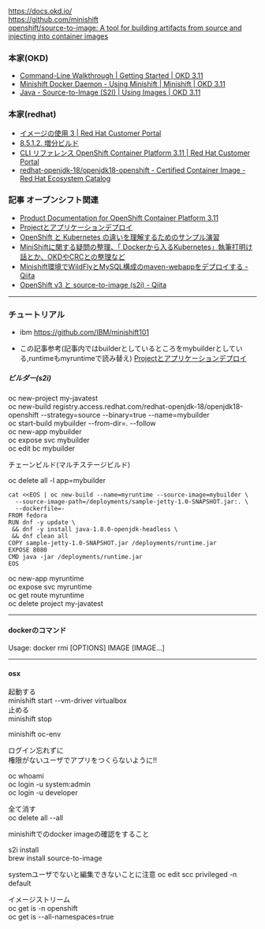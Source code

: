 ###
https://docs.okd.io/  
https://github.com/minishift  
[openshift/source-to-image: A tool for building artifacts from source and injecting into container images](https://github.com/openshift/source-to-image)  

### 本家(OKD)
- [Command-Line Walkthrough | Getting Started | OKD 3.11](https://docs.okd.io/3.11/getting_started/developers_cli.html)  
- [Minishift Docker Daemon - Using Minishift | Minishift | OKD 3.11](https://docs.okd.io/3.11/minishift/using/docker-daemon.html)  
- [Java - Source-to-Image (S2I) | Using Images | OKD 3.11](https://docs.okd.io/3.11/using_images/s2i_images/java.html#s2i-images-java-deploy-applications-from-source)  

### 本家(redhat)
- [イメージの使用 3 | Red Hat Customer Portal](https://access.redhat.com/documentation/ja-jp/openshift_online/3/html-single/using_images/index#using-images-s2i-images-java)  
- [8.5.1.2. 増分ビルド](https://access.redhat.com/documentation/ja-jp/openshift_container_platform/3.11/html/developer_guide/builds)  
- [CLI リファレンス OpenShift Container Platform 3.11 | Red Hat Customer Portal](https://access.redhat.com/documentation/ja-jp/openshift_container_platform/3.11/html-single/cli_reference/index)  
- [redhat-openjdk-18/openjdk18-openshift - Certified Container Image - Red Hat Ecosystem Catalog](https://catalog.redhat.com/software/containers/redhat-openjdk-18/openjdk18-openshift/58ada5701fbe981673cd6b10?container-tabs=overview&gti-tabs=unauthenticated)  

### 記事 オープンシフト関連
- [Product Documentation for OpenShift Container Platform 3.11](https://access.redhat.com/documentation/ja-jp/openshift_container_platform/3.11/)  
- [Projectとアプリケーションデプロイ](https://thinkit.co.jp/article/15696?page=0%2C1)  
- [OpenShift と Kubernetes の違いを理解するためのサンプル演習](https://developer.ibm.com/jp/technologies/containers/tutorials/examples-differentiate-openshift-kubernetes/)  
- [MiniShiftに関する疑問の整理、「 Dockerから入るKubernetes」執筆打明け話とか、OKDやCRCとの整理など](https://qiita.com/MahoTakara/items/3c1c208640518e832660)  
- [Minishift環境でWildFlyとMySQL構成のmaven-webappをデプロイする - Qiita](https://qiita.com/zaki-lknr/items/867d858ccb7430521a8a) 
- [OpenShift v3 と source-to-image (s2i) - Qiita](https://qiita.com/nak3/items/6407c01cc2d1f153c0f1)  

---

### チュートリアル
- ibm
https://github.com/IBM/minishift101  

- この記事参考(記事内ではbuilderとしているところをmybuilderとしている,runtimeもmyruntimeで読み替え)
[Projectとアプリケーションデプロイ](https://thinkit.co.jp/article/15696?page=0%2C1)  

##### ビルダー(s2i)
oc new-project my-javatest  
oc new-build registry.access.redhat.com/redhat-openjdk-18/openjdk18-openshift --strategy=source --binary=true --name=mybuilder  
oc start-build mybuilder --from-dir=. --follow  
oc new-app mybuilder  
oc expose svc mybuilder  
oc edit bc mybuilder  


チェーンビルド(マルチステージビルド)

oc delete all -l app=mybuilder  

```
cat <<EOS | oc new-build --name=myruntime --source-image=mybuilder \
  --source-image-path=/deployments/sample-jetty-1.0-SNAPSHOT.jar:. \
  --dockerfile=-
FROM fedora
RUN dnf -y update \
 && dnf -y install java-1.8.0-openjdk-headless \
 && dnf clean all
COPY sample-jetty-1.0-SNAPSHOT.jar /deployments/runtime.jar
EXPOSE 8080
CMD java -jar /deployments/runtime.jar
EOS
```  
oc new-app myruntime  
oc expose svc myruntime  
oc get route myruntime  
oc delete project my-javatest  

---
#### dockerのコマンド
Usage:	docker rmi [OPTIONS] IMAGE [IMAGE...]  

---
#### osx
起動する  
minishift start --vm-driver virtualbox  
止める  
minishift stop  

minishift oc-env  

ログイン忘れずに  
権限がないユーザでアプリをつくらないように!!  

oc whoami  
oc login -u system:admin  
oc login -u developer  

全て消す  
oc delete all --all  


minishiftでのdocker imageの確認をすること  

s2i install  
brew install source-to-image  

systemユーザでないと編集できないことに注意
oc edit scc privileged -n default  

イメージストリーム  
oc get is -n openshift  
oc get is --all-namespaces=true  


